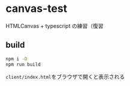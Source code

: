 # canvas-test

HTMLCanvas + typescript の練習（復習

## build
```sh
npm i -D
npm run build
```

`client/index.html`をブラウザで開くと表示される
